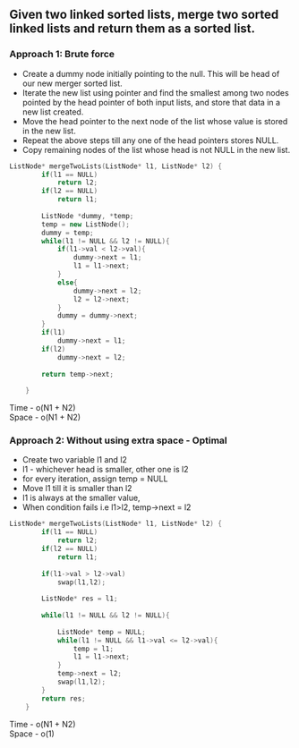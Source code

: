 ## Given two linked sorted lists, merge two sorted linked lists and return them as a sorted list.

### Approach 1: Brute force

- Create a dummy node initially pointing to the null. This will be head of our new merger sorted list. 
- Iterate the new list using pointer and find the smallest among two nodes pointed by the head pointer of both input lists, and store that data in a new list created.
- Move the head pointer to the next node of the list whose value is stored in the new list.
- Repeat the above steps till any one of the head pointers stores NULL.
- Copy remaining nodes of the list whose head is not NULL in the new list.

```c++
ListNode* mergeTwoLists(ListNode* l1, ListNode* l2) {
        if(l1 == NULL)
            return l2;
        if(l2 == NULL)
            return l1;
        
        ListNode *dummy, *temp;
        temp = new ListNode();
        dummy = temp;
        while(l1 != NULL && l2 != NULL){
            if(l1->val < l2->val){
                dummy->next = l1;
                l1 = l1->next;
            }
            else{
                dummy->next = l2;
                l2 = l2->next;
            }
            dummy = dummy->next;
        }
        if(l1)
            dummy->next = l1;
        if(l2)
            dummy->next = l2;
        
        return temp->next;
        
    }
```

Time - o(N1 + N2) </br>
Space - o(N1 + N2)

### Approach 2: Without using extra space - Optimal
- Create two variable l1 and l2
- l1 - whichever head is smaller, other one is l2
- for every iteration, assign temp = NULL
-   Move l1 till it is smaller than l2
- l1 is always at the smaller value,
- When condition fails i.e l1>l2, temp->next = l2

```C++
ListNode* mergeTwoLists(ListNode* l1, ListNode* l2) {
        if(l1 == NULL)
            return l2;
        if(l2 == NULL)
            return l1;
        
        if(l1->val > l2->val)
            swap(l1,l2);
        
        ListNode* res = l1;
        
        while(l1 != NULL && l2 != NULL){
            
            ListNode* temp = NULL;
            while(l1 != NULL && l1->val <= l2->val){
                temp = l1;
                l1 = l1->next;
            }
            temp->next = l2;
            swap(l1,l2);
        }
        return res;
    }
```
Time - o(N1 + N2) </br>
Space - o(1)

